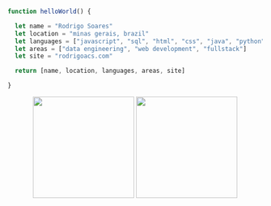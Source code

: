 ```javascript

function helloWorld() {

  let name = "Rodrigo Soares"
  let location = "minas gerais, brazil"
  let languages = ["javascript", "sql", "html", "css", "java", "python", "php"]
  let areas = ["data engineering", "web development", "fullstack"]
  let site = "rodrigoacs.com"

  return [name, location, languages, areas, site]

}

```
  

<div align="center">
  <img src="https://github-readme-stats.vercel.app/api?username=rodrigoacs&theme=ambient_gradient&show_icons=true&hide_border=true&count_private=true&bg_color=00000000" height="200">
  <img src="https://github-readme-stats.vercel.app/api/top-langs/?username=rodrigoacs&theme=ambient_gradient&show_icons=true&hide_border=true&layout=compact&bg_color=00000000" height="200">
</div>
